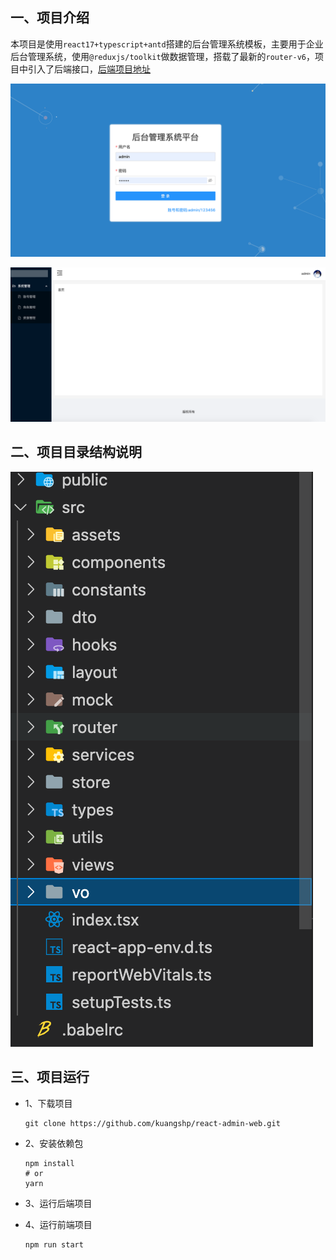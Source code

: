 ## 一、项目介绍

本项目是使用`react17+typescript+antd`搭建的后台管理系统模板，主要用于企业后台管理系统，使用`@reduxjs/toolkit`做数据管理，搭载了最新的`router-v6`，项目中引入了后端接口，[后端项目地址](https://github.com/kuangshp/nestjs-mysql-api)

![image-20210730162306237](images/image-20210730162306237.png)

![image-20210730162748187](images/image-20210730162748187.png)



## 二、项目目录结构说明

![image-20210730162832562](images/image-20210730162832562.png)

## 三、项目运行

* 1、下载项目

  ```properties
  git clone https://github.com/kuangshp/react-admin-web.git
  ```

* 2、安装依赖包

  ```properties
  npm install
  # or
  yarn
  ```

* 3、运行后端项目

* 4、运行前端项目

  ```properties
  npm run start
  ```

  